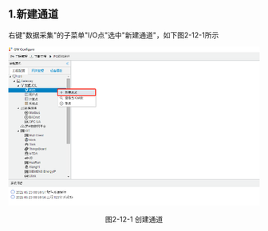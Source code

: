

## 1.新建通道

右键"数据采集"的子菜单"I/O点"选中"新建通道"，如下图2-12-1所示

![](../../assets/新建通道.png)

<center>图2-12-1 创建通道</center>

